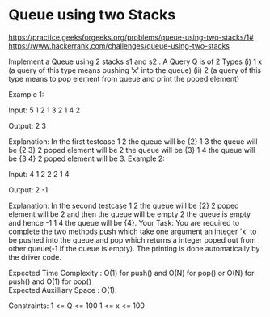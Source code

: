 # Queue using two Stacks

https://practice.geeksforgeeks.org/problems/queue-using-two-stacks/1#
https://www.hackerrank.com/challenges/queue-using-two-stacks


Implement a Queue using 2 stacks s1 and s2 .
A Query Q is of 2 Types
(i) 1 x (a query of this type means  pushing 'x' into the queue)
(ii) 2   (a query of this type means to pop element from queue and print the poped element)

Example 1:

Input:
5
1 2 1 3 2 1 4 2

Output: 
2 3

Explanation: 
In the first testcase
1 2 the queue will be {2}
1 3 the queue will be {2 3}
2   poped element will be 2 the queue 
    will be {3}
1 4 the queue will be {3 4}
2   poped element will be 3.
Example 2:

Input:
4
1 2 2 2 1 4

Output: 
2 -1

Explanation: 
In the second testcase 
1 2 the queue will be {2}
2   poped element will be 2 and 
    then the queue will be empty
2   the queue is empty and hence -1
1 4 the queue will be {4}.
Your Task:
You are required to complete the two methods push which take one argument an integer 'x' to be pushed into the queue and pop which returns a integer poped out from other queue(-1 if the queue is empty). The printing is done automatically by the driver code.

Expected Time Complexity : O(1) for push() and O(N) for pop() or O(N) for push() and O(1) for pop()  
Expected Auxilliary Space : O(1).

Constraints:
1 <= Q <= 100
1 <= x <= 100
